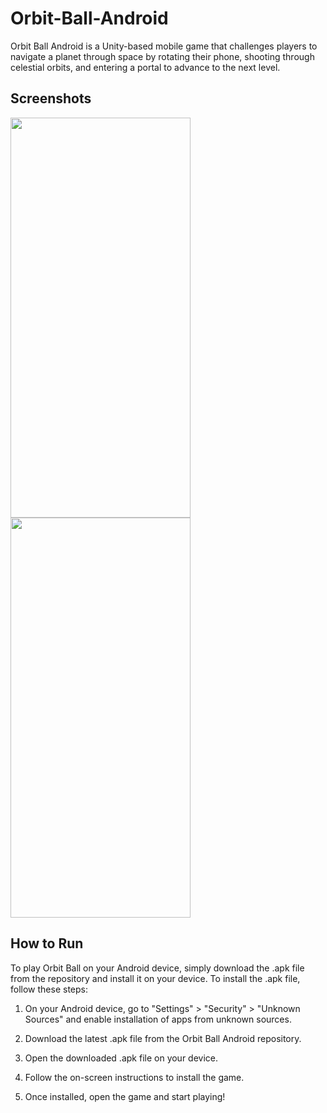 # Orbit-Ball-Android

Orbit Ball Android is a Unity-based mobile game that challenges players to navigate a planet through space by rotating their phone, shooting through celestial orbits, and entering a portal to advance to the next level.

## Screenshots

<img src="https://user-images.githubusercontent.com/71222272/230609210-c5e01f56-5599-4066-ac89-e7dfebfd2d71.jpg"  width="288" height="640">
<img src="https://user-images.githubusercontent.com/71222272/230609223-acaf57eb-9df6-47a7-80e8-f6b28b271685.jpg"  width="288" height="640">

## How to Run

To play Orbit Ball on your Android device, simply download the .apk file from the repository and install it on your device. To install the .apk file, follow these steps:

1. On your Android device, go to "Settings" > "Security" > "Unknown Sources" and enable installation of apps from unknown sources.

2. Download the latest .apk file from the Orbit Ball Android repository.

3. Open the downloaded .apk file on your device.

4. Follow the on-screen instructions to install the game.

5. Once installed, open the game and start playing!
